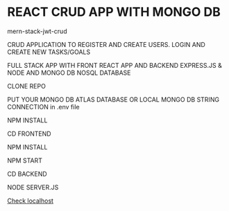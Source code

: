 # REACT CRUD APP WITH MONGO DB

mern-stack-jwt-crud



CRUD APPLICATION TO REGISTER AND CREATE USERS. LOGIN AND CREATE NEW TASKS/GOALS

FULL STACK APP WITH FRONT REACT APP AND BACKEND EXPRESS.JS & NODE AND MONGO DB NOSQL DATABASE

CLONE REPO

PUT YOUR MONGO DB ATLAS DATABASE OR LOCAL MONGO DB STRING CONNECTION in .env file

NPM INSTALL

CD FRONTEND

NPM INSTALL

NPM START

CD BACKEND

NODE SERVER.JS

[Check localhost](http://localhost:3000/)
